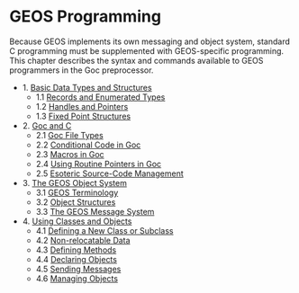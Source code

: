 # GEOS Programming

Because GEOS implements its own messaging and object system, standard C programming must be supplemented with GEOS-specific programming. This chapter describes the syntax and commands available to GEOS programmers in the Goc preprocessor.

* 1\. [Basic Data Types and Structures]()
  * 1.1 [Records and Enumerated Types]()
  * 1.2 [Handles and Pointers]()
  * 1.3 [Fixed Point Structures]()
* 2\. [Goc and C]()
  * 2.1 [Goc File Types]()
  * 2.2 [Conditional Code in Goc]()
  * 2.3 [Macros in Goc]()
  * 2.4 [Using Routine Pointers in Goc]()
  * 2.5 [Esoteric Source-Code Management]()
* 3\. [The GEOS Object System]()
  * 3.1 [GEOS Terminology]()
  * 3.2 [Object Structures]()
  * 3.3 [The GEOS Message System]()
* 4\. [Using Classes and Objects]()
  * 4.1 [Defining a New Class or Subclass]()
  * 4.2 [Non-relocatable Data]()
  * 4.3 [Defining Methods]()
  * 4.4 [Declaring Objects]()
  * 4.5 [Sending Messages]()
  * 4.6 [Managing Objects]()
